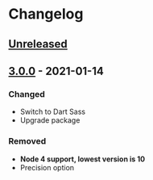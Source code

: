 # Changelog

## [Unreleased][]

## [3.0.0][] - 2021-01-14

### Changed

-   Switch to Dart Sass
-   Upgrade package

### Removed

-   **Node 4 support, lowest version is 10**
-   Precision option

[unreleased]:
	https://github.com/niksy/node-sass-json-functions/compare/v3.0.0...HEAD
[3.0.0]: https://github.com/niksy/node-sass-json-functions/tree/v3.0.0
